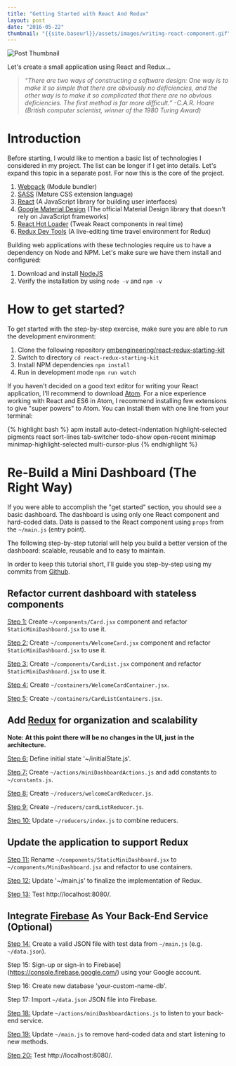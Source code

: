 ```yaml
---
title: "Getting Started with React And Redux"
layout: post
date: "2016-05-22"
thumbnail: "{{site.baseurl}}/assets/images/writing-react-component.gif"
---
```

![Post Thumbnail]({{site.baseurl}}/assets/images/writing-react-component.gif)

Let's create a small application using React and Redux...
<!--more-->

>*“There are two ways of constructing a software design: One way is to make it so simple that there are obviously no deficiencies, and the other way is to make it so complicated that there are no obvious deficiencies. The first method is far more difficult.” -C.A.R. Hoare (British computer scientist, winner of the 1980 Turing Award)*

# Introduction

Before starting, I would like to mention a basic list of technologies I considered in my project. The list can be longer if I get into details. Let's expand this topic in a separate post. For now this is the core of the project.

1. [Webpack](https://webpack.github.io/) (Module bundler)
2. [SASS](http://sass-lang.com/) (Mature CSS extension language)
3. [React](http://facebook.github.io/react/) (A JavaScript library for building user interfaces)
4. [Google Material Design](https://getmdl.io/) (The official Material Design library that doesn't rely on JavaScript frameworks)
5. [React Hot Loader](http://gaearon.github.io/react-hot-loader/) (Tweak React components in real time)
6. [Redux Dev Tools](https://github.com/gaearon/redux-devtools) (A live-editing time travel environment for Redux)

Building web applications with these technologies require us to have a dependency on Node and NPM.  Let's make sure we have them install and configured:

1. Download and install [NodeJS](https://nodejs.org/en/download/)
3. Verify the installation by using `node -v` and `npm -v`

# How to get started?

To get started with the step-by-step exercise, make sure you are able to run the development environment:

1. Clone the following repository [embengineering/react-redux-starting-kit](https://github.com/embengineering/react-redux-starting-kit.git)
2. Switch to directory `cd react-redux-starting-kit`
3. Install NPM dependencies `npm install`
4. Run in development mode `npm run watch`

If you haven't decided on a good text editor for writing your React application, I'll recommend to download [Atom](https://atom.io/).  For a nice experience working with React and ES6 in Atom, I recommend installing few extensions to give "super powers" to Atom. You can install them with one line from your terminal:

{% highlight bash %}
apm install auto-detect-indentation highlight-selected pigments react sort-lines tab-switcher todo-show open-recent minimap minimap-highlight-selected multi-cursor-plus
{% endhighlight %}

# Re-Build a Mini Dashboard (The Right Way)

If you were able to accomplish the "get started" section, you should see a basic dashboard.  The dashboard is using only one React component and hard-coded data.  Data is passed to the React component using `props` from the `~/main.js` (entry point).  

The following step-by-step tutorial will help you build a better version of the dashboard: scalable, reusable and to easy to maintain.

In order to keep this tutorial short, I'll guide you step-by-step using my commits from [Github](https://github.com/embengineering/react-redux-starting-kit/commits/starting-point).

## Refactor current dashboard with stateless components

[Step 1:](https://github.com/embengineering/react-redux-starting-kit/commit/80ce25506d71929e1d752e6d64d11c41094f8a5d)  Create `~/components/Card.jsx` component and refactor `StaticMiniDashboard.jsx` to use it.

[Step 2:](https://github.com/embengineering/react-redux-starting-kit/commit/aeff4303ce6f1668011796f087b2429e70d64b54)  Create `~/components/WelcomeCard.jsx` component and refactor `StaticMiniDashboard.jsx` to use it.

[Step 3:](https://github.com/embengineering/react-redux-starting-kit/commit/1e24b1a34bd76c82f757ff34aed8177070c0989b)  Create `~/components/CardList.jsx` component and refactor `StaticMiniDashboard.jsx` to use it.

[Step 4:](https://github.com/embengineering/react-redux-starting-kit/commit/1222939575742723b100c84da65df7fe23a6d972)  Create `~/containers/WelcomeCardContainer.jsx`.

[Step 5:](https://github.com/embengineering/react-redux-starting-kit/commit/c7fcd02025847b655c6b605a07449bce50384341)  Create `~/containers/CardListContainers.jsx`.

## Add [Redux](http://redux.js.org) for organization and scalability

**Note:  At this point there will be no changes in the UI, just in the architecture.**

[Step 6:](https://github.com/embengineering/react-redux-starting-kit/commit/9d3d9a5ed635e54d334a4b0cf85aa863a067917e)  Define initial state '~/initialState.js'.

[Step 7:](https://github.com/embengineering/react-redux-starting-kit/commit/491aab1bc13b80b039b194125ccc280eae4abed4)  Create `~/actions/miniDashboardActions.js` and add constants to `~/constants.js`.

[Step 8:](https://github.com/embengineering/react-redux-starting-kit/commit/688e59f7532f90a20537ddbc27bb710f4ebf0d8b)  Create `~/reducers/welcomeCardReducer.js`.

[Step 9:](https://github.com/embengineering/react-redux-starting-kit/commit/a37732ff1403ba8594ef88f1c097fdc1002fc271)  Create `~/reducers/cardListReducer.js`.

[Step 10:](https://github.com/embengineering/react-redux-starting-kit/commit/edc3eb5d770ef4c430e9f5494566236aa8d56731)  Update `~/reducers/index.js` to combine reducers.

## Update the application to support Redux

[Step 11:](https://github.com/embengineering/react-redux-starting-kit/commit/30aeef100b7a089f9a49d5b4de02aed36cfeb496)  Rename `~/components/StaticMiniDashboard.jsx` to `~/components/MiniDashboard.jsx` and refactor to use containers.

[Step 12:](https://github.com/embengineering/react-redux-starting-kit/commit/0e5f1387e8fd081971f7756c892eed65b6750fed)  Update '~/main.js' to finalize the implementation of Redux.

[Step 13:](http://localhost:8080/)  Test http://localhost:8080/.


## Integrate [Firebase](https://www.firebase.com/) As Your Back-End Service (Optional)

[Step 14:](https://github.com/embengineering/react-redux-starting-kit/commit/c2a2d249490195630dde77b0a53c7b13cf394b27)  Create a valid JSON file with test data from `~/main.js` (e.g. `~/data.json`).

Step 15:  Sign-up or sign-in to Firebase](https://console.firebase.google.com/) using your Google account.

Step 16:  Create new database 'your-custom-name-db'.

Step 17:  Import `~/data.json` JSON file into Firebase.

[Step 18:](https://github.com/embengineering/react-redux-starting-kit/commit/9c397ab93f5acb4b1067a49be7e5bb23f142a1ba)  Update `~/actions/miniDashboardActions.js` to listen to your back-end service.

[Step 19:](https://github.com/embengineering/react-redux-starting-kit/commit/13aeb809458067099f88d1cf30fae29a14508261)  Update `~/main.js` to remove hard-coded data and start listening to new methods.

[Step 20:](http://localhost:8080/)  Test http://localhost:8080/.
